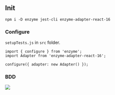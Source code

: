## Init

```
npm i -D enzyme jest-cli enzyme-adapter-react-16
```

### Configure

`setupTests.js` in `src` folder.
```
import { configure } from 'enzyme';
import Adapter from 'enzyme-adapter-react-16';

configure({ adapter: new Adapter() });
```
### BDD
![](https://i.imgur.com/BXmjmKL.png)